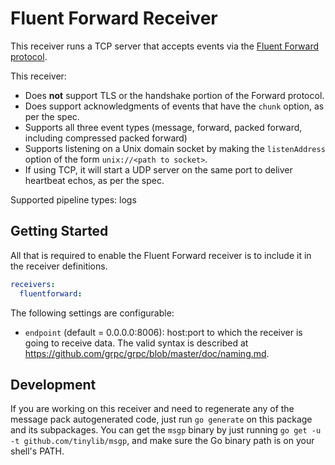 # Fluent Forward Receiver

This receiver runs a TCP server that accepts events via the [Fluent Forward
protocol](https://github.com/fluent/fluentd/wiki/Forward-Protocol-Specification-v1).

This receiver:

 - Does **not** support TLS or the handshake portion of the Forward protocol.
 - Does support acknowledgments of events that have the `chunk` option, as per the spec.
 - Supports all three event types (message, forward, packed forward, including
   compressed packed forward)
 - Supports listening on a Unix domain socket by making the `listenAddress`
   option of the form `unix://<path to socket>`.
 - If using TCP, it will start a UDP server on the same port to deliver
   heartbeat echos, as per the spec.

Supported pipeline types: logs

## Getting Started

All that is required to enable the Fluent Forward receiver is to include it in the
receiver definitions.

```yaml
receivers:
  fluentforward:
```

The following settings are configurable:

- `endpoint` (default = 0.0.0.0:8006): host:port to which the receiver is going
  to receive data. The valid syntax is described at
  https://github.com/grpc/grpc/blob/master/doc/naming.md.

## Development

If you are working on this receiver and need to regenerate any of the message
pack autogenerated code, just run `go generate` on this package and its
subpackages.  You can get the `msgp` binary by just running `go get -u -t
github.com/tinylib/msgp`, and make sure the Go binary path is on your shell's
PATH.
